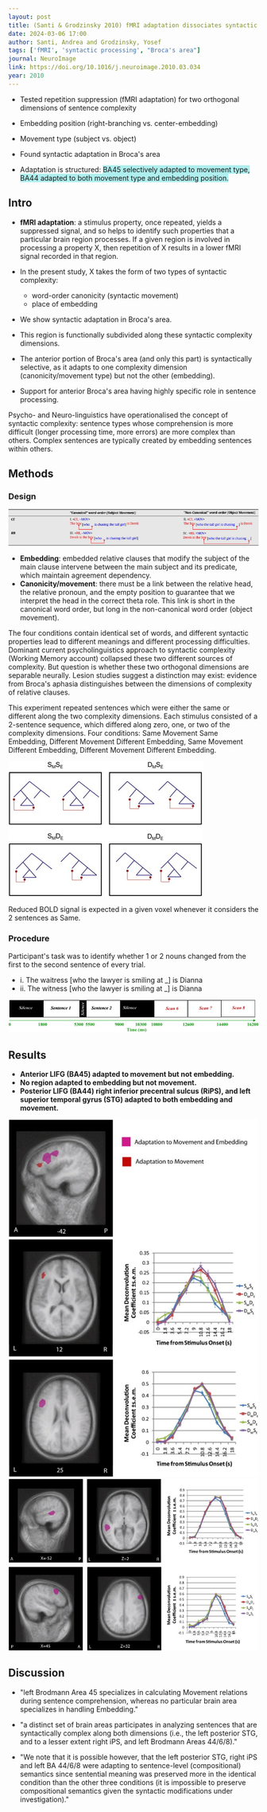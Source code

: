 ```yaml
---
layout: post
title: (Santi & Grodzinsky 2010) fMRI adaptation dissociates syntactic complexity dimensions
date: 2024-03-06 17:00
author: Santi, Andrea and Grodzinsky, Yosef
tags: ['fMRI', 'syntactic processing', "Broca's area"]
journal: NeuroImage
link: https://doi.org/10.1016/j.neuroimage.2010.03.034
year: 2010
---
```


- Tested repetition suppression (fMRI adaptation) for two orthogonal dimensions of sentence complexity
- Embedding position (right-branching vs. center-embedding)
- Movement type (subject vs. object)

- Found syntactic adaptation in Broca's area
- Adaptation is structured: <span style="background-color:paleturquoise;">BA45 selectively adapted to movement type, BA44 adapted to both movement type and embedding position. </span>

## Intro

- **fMRI adaptation**: a stimulus property, once repeated, yields a suppressed signal, and so helps to identify such properties that a particular brain region processes. If a given region is involved in processing a property X, then repetition of X results in a lower fMRI signal recorded in that region. 
- In the present study, X takes the form of two types of syntactic complexity:
    - word-order canonicity (syntactic movement)
    - place of embedding

- We show syntactic adaptation in Broca's area.
- This region is functionally subdivided along these syntactic complexity dimensions.
- The anterior portion of Broca's area (and only this part) is syntactically selective, as it adapts to one complexity dimension (canonicity/movement type) but not the other (embedding). 

- Support for anterior Broca's area having highly specific role in sentence processing. 

Psycho- and Neuro-linguistics have operationalised the concept of syntactic complexity: sentence types whose comprehension is more difficult (longer processing time, more errors) are more complex than others. Complex sentences are typically created by embedding sentences within others. 

## Methods

### Design

![design](/img/articles-phd/santi-2010-1.jpg)

- **Embedding**: embedded relative clauses that modify the subject of the main clause intervene between the main subject and its predicate, which maintain agreement dependency. 
- **Canonicity/movement**: there must be a link between the relative head, the relative pronoun, and the empty position to guarantee that we interpret the head in the correct theta role. This link is short in the canonical word order, but long in the non-canonical word order (object movement). 

The four conditions contain identical set of words, and different syntactic properties lead to different meanings and different processing difficulties. Dominant current psycholinguistics approach to syntactic complexity (Working Memory account) collapsed these two different sources of complexity. But question is whether these two orthogonal dimensions are separable neurally. Lesion studies suggest a distinction may exist: evidence from Broca's aphasia distinguishes between the dimensions of complexity of relative clauses. 

This experiment repeated sentences which were either the same or different along the two complexity dimensions. Each stimulus consisted of a 2-sentence sequence, which differed along zero, one, or two of the complexity dimensions. Four conditions: Same Movement Same Embedding, Different Movement Different Embedding, Same Movement Different Embedding, Different Movement Different Embedding. 

![design2](/img/articles-phd/santi-2010-2.jpg)

Reduced BOLD signal is expected in a given voxel whenever it considers the 2 sentences as Same. 

### Procedure

Participant's task was to identify whether 1 or 2 nouns changed from the first to the second sentence of every trial. 

- i. The waitress [who the lawyer is smiling at _] is Dianna
- ii. The witness [who the lawyer is smiling at _] is Dianna

![procedure](/img/articles-phd/santi-2010-3.jpg)

## Results

- **Anterior LIFG (BA45) adapted to movement but not embedding.**
- **No region adapted to embedding but not movement.**
- **Posterior LIFG (BA44) right inferior precentral sulcus (RiPS), and left superior temporal gyrus (STG) adapted to both embedding and movement.**

![result1](/img/articles-phd/santi-2010-4.jpg)
![result2](/img/articles-phd/santi-2010-5.jpg)

## Discussion

- "left Brodmann Area 45 specializes in calculating Movement relations during sentence comprehension, whereas no particular brain area specializes in handling Embedding."
- "a distinct set of brain areas participates in analyzing sentences that are syntactically complex along both dimensions (i.e., the left posterior STG, and to a lesser extent right iPS, and left Brodmann Areas 44/6/8)."

- "We note that it is possible however, that the left posterior STG, right iPS and left BA 44/6/8 were adapting to sentence-level (compositional) semantics since sentential meaning was preserved more in the identical condition than the other three conditions (it is impossible to preserve compositional semantics given the syntactic modifications under investigation)."